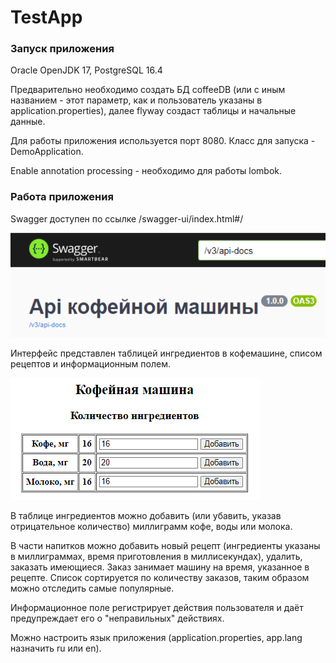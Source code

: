 # TestApp

<h3>Запуск приложения</h3>

Oracle OpenJDK 17, PostgreSQL 16.4

Предварительно необходимо создать БД coffeeDB (или с иным названием - этот параметр, как и пользователь указаны в application.properties), далее flyway создаст таблицы и начальные данные.

Для работы приложения используется порт 8080. Класс для запуска - DemoApplication.

Enable annotation processing - необходимо для работы lombok.

<h3>Работа приложения</h3>

Swagger доступен по ссылке /swagger-ui/index.html#/

![img.png](images/img.png)

Интерфейс представлен таблицей ингредиентов в кофемашине, списом рецептов и информационным полем.

![img_1.png](images/img_1.png)

В таблице ингредиентов можно добавить (или убавить, указав отрицательное количество) миллиграмм кофе, воды или молока.

В части напитков можно добавить новый рецепт (ингредиенты указаны в миллиграммах, время приготовления в миллисекундах), удалить, заказать имеющиеся. Заказ занимает машину на время, указанное в рецепте. Список сортируется по количеству заказов, таким образом можно отследить самые популярные.

Информационное поле регистрирует действия пользователя и даёт предупреждает его о "неправильных" действиях.

Можно настроить язык приложения (application.properties, app.lang назначить ru или en).
